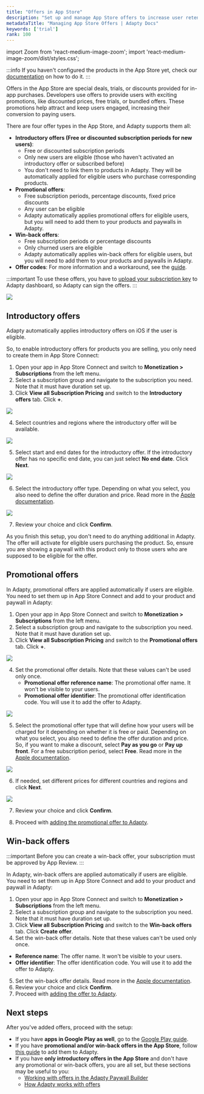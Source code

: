 ```yaml
---
title: "Offers in App Store"
description: "Set up and manage App Store offers to increase user retention."
metadataTitle: "Managing App Store Offers | Adapty Docs"
keywords: ['trial']
rank: 100
---
```


import Zoom from 'react-medium-image-zoom';
import 'react-medium-image-zoom/dist/styles.css';

:::info
If you haven't configured the products in the App Store yet, check our [documentation](app-store-products) on how to do it.
:::

Offers in the App Store are special deals, trials, or discounts provided for in-app purchases. Developers use offers to provide users with exciting promotions, like discounted prices, free trials, or bundled offers. These promotions help attract and keep users engaged, increasing their conversion to paying users. 

There are four offer types in the App Store, and Adapty supports them all:

- **Introductory offers (Free or discounted subscription periods for new users)**:
  - Free or discounted subscription periods
  - Only new users are eligible (those who haven't activated an introductory offer or subscribed before)
  - You don't need to link them to products in Adapty. They will be automatically applied for eligible users who purchase corresponding products.
- **Promotional offers**:
  - Free subscription periods, percentage discounts, fixed price discounts
  - Any user can be eligible
  - Adapty automatically applies promotional offers for eligible users, but you will need to add them to your products and paywalls in Adapty.
- **Win-back offers**:
  - Free subscription periods or percentage discounts
  - Only churned users are eligible
  - Adapty automatically applies win-back offers for eligible users, but you will need to add them to your products and paywalls in Adapty.
- **Offer codes**: For more information and a workaround, see the [guide](https://adapty.io/docs/making-purchases#redeem-offer-code-in-ios).

:::important
To use these offers, you have to [upload your subscription key](app-store-connection-configuration#step-4-for-trials-and-special-offers--set-up-promotional-offers) to Adapty dashboard, so Adapty can sign the offers.
:::

<Zoom>
  <img src={require('./img/646799a-CleanShot_2023-07-25_at_15.14.112x.webp').default}
  style={{
    border: '1px solid #727272', /* border width and color */
    width: '700px', /* image width */
    display: 'block', /* for alignment */
    margin: '0 auto' /* center alignment */
  }}
/>
</Zoom>

## Introductory offers

Adapty automatically applies introductory offers on iOS if the user is eligible.

So, to enable introductory offers for products you are selling, you only need to create them in App Store Connect:

1. Open your app in App Store Connect and switch to **Monetization > Subscriptions** from the left menu.
2. Select a subscription group and navigate to the subscription you need. Note that it must have duration set up.
3. Click **View all Subscription Pricing** and switch to the **Introductory offers** tab. Click **+**.

<Zoom>
  <img src={require('./img/apple-intro-offer.webp').default}
  style={{
    border: '1px solid #727272', /* border width and color */
    width: '700px', /* image width */
    display: 'block', /* for alignment */
    margin: '0 auto' /* center alignment */
  }}
/>
</Zoom>

4. Select countries and regions where the introductory offer will be available.

<Zoom>
  <img src={require('./img/apple-countries-intro.webp').default}
  style={{
    border: '1px solid #727272', /* border width and color */
    width: '700px', /* image width */
    display: 'block', /* for alignment */
    margin: '0 auto' /* center alignment */
  }}
/>
</Zoom>

5. Select start and end dates for the introductory offer. If the introductory offer has no specific end date, you can just select **No end date**. Click **Next**.

<Zoom>
  <img src={require('./img/apple-dates-intro.webp').default}
  style={{
    border: '1px solid #727272', /* border width and color */
    width: '700px', /* image width */
    display: 'block', /* for alignment */
    margin: '0 auto' /* center alignment */
  }}
/>
</Zoom>

6. Select the introductory offer type. Depending on what you select, you also need to define the offer duration and price. Read more in the [Apple documentation](https://developer.apple.com/help/app-store-connect/manage-subscriptions/set-up-introductory-offers-for-auto-renewable-subscriptions).

<Zoom>
  <img src={require('./img/apple-type-intro.webp').default}
  style={{
    border: '1px solid #727272', /* border width and color */
    width: '700px', /* image width */
    display: 'block', /* for alignment */
    margin: '0 auto' /* center alignment */
  }}
/>
</Zoom>

7. Review your choice and click **Confirm**. 

As you finish this setup, you don't need to do anything additional in Adapty. The offer will activate for eligible users purchasing the product. So, ensure you are showing a paywall with this product only to those users who are supposed to be eligible for the offer.

## Promotional offers

In Adapty, promotional offers are applied automatically if users are eligible. You need to set them up in App Store Connect and add to your product and paywall in Adapty:

1. Open your app in App Store Connect and switch to **Monetization > Subscriptions** from the left menu.
2. Select a subscription group and navigate to the subscription you need. Note that it must have duration set up.
3. Click **View all Subscription Pricing** and switch to the **Promotional offers** tab. Click **+**.

<Zoom>
  <img src={require('./img/apple-promo-offer.webp').default}
  style={{
    border: '1px solid #727272', /* border width and color */
    width: '700px', /* image width */
    display: 'block', /* for alignment */
    margin: '0 auto' /* center alignment */
  }}
/>
</Zoom>

4. Set the promotional offer details. Note that these values can't be used only once.
   - **Promotional offer reference name**: The promotional offer name. It won't be visible to your users.
   - **Promotional offer identifier**: The promotional offer identification code. You will use it to add the offer to Adapty.

<Zoom>
  <img src={require('./img/apple-id-promo.webp').default}
  style={{
    border: '1px solid #727272', /* border width and color */
    width: '700px', /* image width */
    display: 'block', /* for alignment */
    margin: '0 auto' /* center alignment */
  }}
/>
</Zoom>

5. Select the promotional offer type that will define how your users will be charged for it depending on whether it is free or paid. Depending on what you select, you also need to define the offer duration and price. So, if you want to make a discount, select **Pay as you go** or **Pay up front**. For a free subscription period, select **Free**. Read more in the [Apple documentation](https://developer.apple.com/help/app-store-connect/manage-subscriptions/set-up-promotional-offers-for-auto-renewable-subscriptions).

<Zoom>
  <img src={require('./img/apple-type-promo.webp').default}
  style={{
    border: '1px solid #727272', /* border width and color */
    width: '700px', /* image width */
    display: 'block', /* for alignment */
    margin: '0 auto' /* center alignment */
  }}
/>
</Zoom>

6. If needed, set different prices for different countries and regions and click **Next**.

<Zoom>
  <img src={require('./img/apple-price-promo.webp').default}
  style={{
    border: '1px solid #727272', /* border width and color */
    width: '700px', /* image width */
    display: 'block', /* for alignment */
    margin: '0 auto' /* center alignment */
  }}
/>
</Zoom>

7. Review your choice and click **Confirm**.

8. Proceed with [adding the promotional offer to Adapty](create-offer).

## Win-back offers

:::important
Before you can create a win-back offer, your subscription must be approved by App Review. 
:::

In Adapty, win-back offers are applied automatically if users are eligible. You need to set them up in App Store Connect and add to your product and paywall in Adapty:

1. Open your app in App Store Connect and switch to **Monetization > Subscriptions** from the left menu.
2. Select a subscription group and navigate to the subscription you need. Note that it must have duration set up.
3. Click **View all Subscription Pricing** and switch to the **Win-back offers** tab. Click **Create offer**.
4. Set the win-back offer details. Note that these values can't be used only once.
  - **Reference name**: The offer name. It won't be visible to your users.
  - **Offer identifier**: The offer identification code. You will use it to add the offer to Adapty.
5. Set the win-back offer details. Read more in the [Apple documentation](https://developer.apple.com/help/app-store-connect/manage-subscriptions/set-up-win-back-offers/).
6. Review your choice and click **Confirm**.
7. Proceed with [adding the offer to Adapty](create-offer).

## Next steps

After you've added offers, proceed with the setup:
- If you have **apps in Google Play as well**, go to the [Google Play guide](google-play-offers.md).
- If you have **promotional and/or win-back offers in the App Store**, follow [this guide](create-offer) to add them to Adapty.
- If you have **only introductory offers in the App Store** and don't have any promotional or win-back offers, you are all set, but these sections may be useful to you:
  - [Working with offers in the Adapty Paywall Builder](create-offer#paywall-builder)
  - [How Adapty works with offers](create-offer#how-adapty-works-with-offers)
